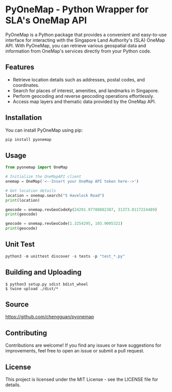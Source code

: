 # PyOneMap - Python Wrapper for SLA's OneMap API

PyOneMap is a Python package that provides a convenient and easy-to-use interface for interacting with the Singapore Land Authority's (SLA) OneMap API. With PyOneMap, you can retrieve various geospatial data and information from OneMap's services directly from your Python code.

## Features

- Retrieve location details such as addresses, postal codes, and coordinates.
- Search for places of interest, amenities, and landmarks in Singapore.
- Perform geocoding and reverse geocoding operations effortlessly.
- Access map layers and thematic data provided by the OneMap API.

## Installation

You can install PyOneMap using pip:

```bash
pip install pyonemap
```

## Usage

```python
from pyonemap import OneMap

# Initialize the OneMapAPI client
onemap = OneMap('<--Insert your OneMap API token here-->')

# Get location details
location = onemap.search("5 Havelock Road")
print(location)

geocode = onemap.revGeoCodeXy(24291.97788882387, 31373.0117224489)
print(geocode)

geocode = onemap.revGeoCode(1.3254295, 103.9005321)
print(geocode)

```

## Unit Test

```python
python3 -m unittest discover -s tests -p "test_*.py"
```

## Building and Uploading

```
$ python3 setup.py sdist bdist_wheel
$ twine upload ./dist/*
```


## Source
https://github.com/chengguan/pyonemap

## Contributing
Contributions are welcome! If you find any issues or have suggestions for improvements, feel free to open an issue or submit a pull request.

## License
This project is licensed under the MIT License - see the LICENSE file for details.
